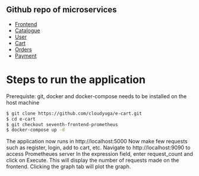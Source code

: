 ## Github repo of microservices
 - [Frontend](https://github.com/cloudyuga/e-cart-frontend/tree/frontend-prometheus)
 - [Catalogue](https://github.com/cloudyuga/e-cart-catalogue)
 - [User](https://github.com/cloudyuga/e-cart-user)
 - [Cart](https://github.com/cloudyuga/e-cart-cart)
 - [Orders](https://github.com/cloudyuga/e-cart-orders/tree/orders-for-payment-go)
 - [Payment](https://github.com/cloudyuga/e-cart-payment/tree/payment-go)

# Steps to run the application
Prerequiste: git, docker and docker-compose needs to be installed on the host machine

```sh
$ git clone https://github.com/cloudyuga/e-cart.git
$ cd e-cart
$ git checkout seventh-frontend-prometheus
$ docker-compose up -d
```
The application now runs in http://localhost:5000
Now make few requests such as register, login, add to cart, etc.
Navigate to http://localhost:9090 to access Prometheues server
In the expression field, enter request_count and click on Execute. This will display the number of requests made on the frontend. Clicking the graph tab will plot the graph.
